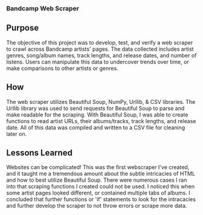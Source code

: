 ### Bandcamp Web Scraper

## Purpose
The objective of this project was to develop, test, and verify a web scraper to crawl across Bandcamp artists' pages.
The data collected includes artist genres, song/album names, track lengths, and release dates, and number of listens.
Users can manipulate this data to undercover trends over time, or make comparisons to other artists or genres.

## How
The web scraper utilizes Beautiful Soup, NumPy, Urllib, & CSV libraries.
The Urllib library was used to send requests for Beautiful Soup to parse and make readable for the scraping.
With Beautiful Soup, I was able to create functions to read artist URLs, their albums/tracks, track lengths, and release date.
All of this data was compiled and written to a CSV file for cleaning later on.


## Lessons Learned 
Websites can be complicated! This was the first webscraper I've created, and it taught me a tremendous amount about the subtle intricacies of HTML and how to best utilize Beautiful Soup. There were numerous cases I ran into that scraping functions I created could not be used. I noticed this when some artist pages looked different, or contained multiple tabs of albums. I concluded that further functions or 'if' statements to look for the intracacies and further develop the scraper to not throw errors or scrape more data.
